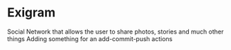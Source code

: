 # Exigram
Social Network that allows the user to share photos, stories and much other things
Adding something for an add-commit-push actions
